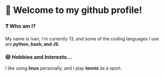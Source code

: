 # 👋 Welcome to my github profile!

### ❓ Who am I?
My name is Ivan, i'm currently 13, and some of the coding languages I use are **python, bash, and JS**. 

### 😄 Hobbies and Interests...
I like using **linux** personally, and I play **tennis** as a sport.

